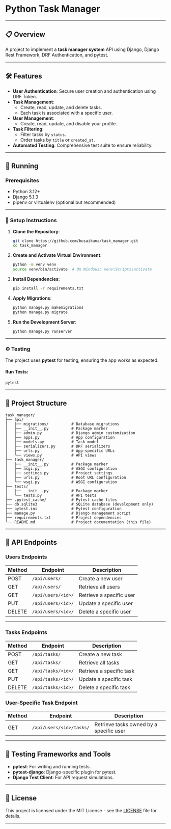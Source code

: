 # **Python Task Manager**  

---

## 📋 **Overview**

A project to implement a **task manager system** API using Django, Django Rest Framework, DRF Authentication, and pytest.

---

## 🛠️ **Features**

- **User Authentication**: Secure user creation and authentication using DRF Token.
- **Task Management**:
  - Create, read, update, and delete tasks.
  - Each task is associated with a specific user.
- **User Management**:
  - Create, read, update, and disable your profile.
- **Task Filtering**:
  - Filter tasks by `status`.
  - Order tasks by `title` or `created_at`.
- **Automated Testing**: Comprehensive test suite to ensure reliability.

---

## 🚀 **Running**

### Prerequisites

- Python 3.12+  
- Django 5.1.3  
- pipenv or virtualenv (optional but recommended)  

---

### 🔧 **Setup Instructions**

1. **Clone the Repository**:
   ```bash
   git clone https://github.com/busaikuna/task_manager.git
   cd task_manager
   ```

2. **Create and Activate Virtual Environment**:
   ```bash
   python -m venv venv
   source venv/bin/activate  # On Windows: venv\Scripts\activate
   ```

3. **Install Dependencies**:
   ```bash
   pip install -r requirements.txt
   ```

4. **Apply Migrations**:
   ```bash
   python manage.py makemigrations
   python manage.py migrate
   ```

5. **Run the Development Server**:
   ```bash
   python manage.py runserver
   ```

---

### ⚙️ **Testing**

The project uses **pytest** for testing, ensuring the app works as expected.

#### Run Tests:

```bash
pytest
```

---

## 📂 **Project Structure**

```plaintext
task_manager/
├── api/
│   ├── migrations/          # Database migrations
│   ├── __init__.py          # Package marker
│   ├── admin.py             # Django admin customization
│   ├── apps.py              # App configuration
│   ├── models.py            # Task model
│   ├── serializers.py       # DRF serializers
│   ├── urls.py              # App-specific URLs
│   └── views.py             # API views
├── task_manager/
│   ├── __init__.py          # Package marker
│   ├── asgi.py              # ASGI configuration
│   ├── settings.py          # Project settings
│   ├── urls.py              # Root URL configuration
│   └── wsgi.py              # WSGI configuration
├── tests/
│   ├── __init__.py          # Package marker
│   └── tests.py             # API tests
├── .pytest_cache/           # Pytest cache files
├── db.sqlite3               # SQLite database (development only)
├── pytest.ini               # Pytest configuration
├── manage.py                # Django management script
├── requirements.txt         # Project dependencies
└── README.md                # Project documentation (this file)
```

---

## 📜 **API Endpoints**

### **Users Endpoints**

| Method | Endpoint           | Description                  |
|--------|--------------------|------------------------------|
| POST   | `/api/users/`      | Create a new user            |
| GET    | `/api/users/`      | Retrieve all users           |
| GET    | `/api/users/<id>/` | Retrieve a specific user     |
| PUT    | `/api/users/<id>/` | Update a specific user       |
| DELETE | `/api/users/<id>/` | Delete a specific user       |

---

### **Tasks Endpoints**

| Method | Endpoint           | Description                  |
|--------|--------------------|------------------------------|
| POST   | `/api/tasks/`      | Create a new task            |
| GET    | `/api/tasks/`      | Retrieve all tasks           |
| GET    | `/api/tasks/<id>/` | Retrieve a specific task     |
| PUT    | `/api/tasks/<id>/` | Update a specific task       |
| DELETE | `/api/tasks/<id>/` | Delete a specific task       |

### **User-Specific Task Endpoint**

| Method | Endpoint                  | Description                             |
|--------|---------------------------|-----------------------------------------|
| GET    | `/api/users/<id>/tasks/`  | Retrieve tasks owned by a specific user |

---

## 🧪 **Testing Frameworks and Tools**

- **pytest**: For writing and running tests.  
- **pytest-django**: Django-specific plugin for pytest.  
- **Django Test Client**: For API request simulations.  

---

## 📄 **License**

This project is licensed under the MIT License - see the [LICENSE](LICENSE) file for details.

--- 
